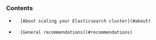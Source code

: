 <!-- post: -->


### Contents

*		[About scaling your Elasticsearch cluster](#about)
*		[General recommendations](#recommendations)


